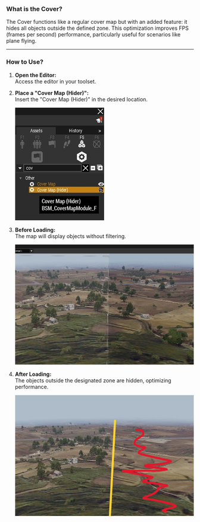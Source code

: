 ### What is the Cover?

The Cover functions like a regular cover map but with an added feature: it hides all objects outside the defined zone. This optimization improves FPS (frames per second) performance, particularly useful for scenarios like plane flying.

---

### How to Use?

1. **Open the Editor:**  
   Access the editor in your toolset.

2. **Place a "Cover Map (Hider)":**  
   Insert the "Cover Map (Hider)" in the desired location.

   ![](https://raw.githubusercontent.com/Broken-Skull-Mods/BSM.Common/main/doc_assets/map_drawing/1.jpg)

3. **Before Loading:**  
   The map will display objects without filtering.

   ![](https://raw.githubusercontent.com/Broken-Skull-Mods/BSM.Common/main/doc_assets/map_drawing/2.jpg)

4. **After Loading:**  
   The objects outside the designated zone are hidden, optimizing performance.

   ![](https://raw.githubusercontent.com/Broken-Skull-Mods/BSM.Common/main/doc_assets/map_drawing/3.jpg)
